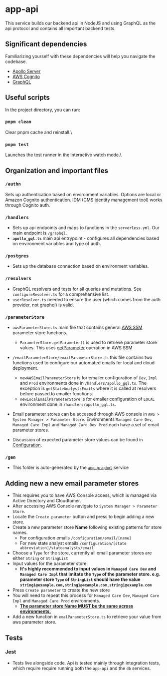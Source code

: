 # app-api

This service builds our backend api in NodeJS and using GraphQL as the api protocol and contains all important backend tests.

## Significant dependencies

Familiarizing yourself with these dependencies will help you navigate the codebase.

-   [Apollo Server](https://www.apollographql.com/docs/apollo-server/)
-   [AWS Cognito](https://docs.aws.amazon.com/cognito/latest/developerguide/what-is-amazon-cognito.html)
-   [GraphQL](https://graphql.org/learn/)

## Useful scripts

In the project directory, you can run:

### `pnpm clean`

Clear pnpm cache and reinstall.\

### `pnpm test`

Launches the test runner in the interactive watch mode.\

## Organization and important files

### `/authn`

Sets up authentication based on environment variables. Options are local or Amazon Cognito authentication. IDM (CMS identity management tool) works through Cognito auth.

### `/handlers`

-   Sets up api endpoints and maps to functions in the `serverless.yml`. Our main endpoint is `/graphql`.
-   **`apollo_gql.ts`** main api entrypoint - configures all dependencies based on environment variables and type of auth.

### `/postgres`

-   Sets up the database connection based on environment variables.

### `/resolvers`

-   GraphQL resolvers and tests for all queries and mutations. See `configureResolver.ts` for a comprehensive list.
-   `userResolver.ts` needed to ensure the user (which comes from the auth provider, not graphql) is valid.

### `/parameterStore`

-   `awsParameterStore.ts` main file that contains general [AWS SSM](https://docs.aws.amazon.com/AWSJavaScriptSDK/latest/AWS/SSM.html) parameter store functions.
    -   `ParameterStore.getParameter()` is used to retrieve parameter store values. This uses [getParameter](https://docs.aws.amazon.com/AWSJavaScriptSDK/latest/AWS/SSM.html#getParameter-property) operation in AWS SSM
-   `/emailParameterStore/emailParameterStore.ts` this file contains two functions used to configure our automated emails for local and cloud deployment.

    -   `newAWSEmailParameterStore` is for emailer configuration of `Dev`, `Impl` and `Prod` environments done in `/handlers/apollo_gql.ts`. The exception is `getStateAnalystsEmails` where it is called at resolvers before passed to emailer functions.
    -   `newLocalEmailParameterStore` is for emailer configuration of `LOCAL` environment done in `/handlers/apollo_gql.ts`.

-   Email parameter stores can be accessed through AWS console in `AWS > System Manager > Parameter Store`. Environments `Managed Care Dev`, `Managed Care Impl` and `Managed Care Dev Prod` each have a set of email parameter stores.
-   Discussion of expected parameter store values can be found in [Configuration](../../docs/Configuration.md).

### `/gen`

-   This folder is auto-generated by the [`app-graphql`](../app-graphql) service

## Adding new a new email parameter stores

-   This requires you to have AWS Console access, which is managed via Active Directory and Cloudtamer.
-   After accessing AWS Console navigate to `System Manager > Parameter Store`.
-   Locate the `Create parameter` button and press to begin adding a new store.
-   Create a new parameter store **Name** following existing patterns for store names.
    -   For configuration emails `/configuration/email/[name]`
    -   For new state analyst emails `/configuration/[state abbreviation]/stateanalysts/email`
-   Choose a `Type` for the store, currently all email parameter stores are either `String` or `StringList`
-   Input values for the parameter store.
    -   **It's highly recommended to input values in `Managed Care Dev` and `Managed Care Impl` that imitate the `Type` of the parameter store. e.g. parameter store `Type` of `StringList` should have the value `string1@example.com,string1@example.com,string1@example.com`**
-   Press `Create parameter` to create the new store
-   You will need to repeat this process for `Managed Care Dev`, `Managed Care Impl` and `Managed Care Prod` environments.
    -   <u>**The parameter store Name MUST be the same across environments.**</u>
-   Add a new function in `emalParameterStore.ts` to retrieve your value from aws parameter store.

## Tests

### Jest

-   Tests live alongside code. Api is tested mainly through integration tests, which require require running both the `app-api` and the `db` services.
